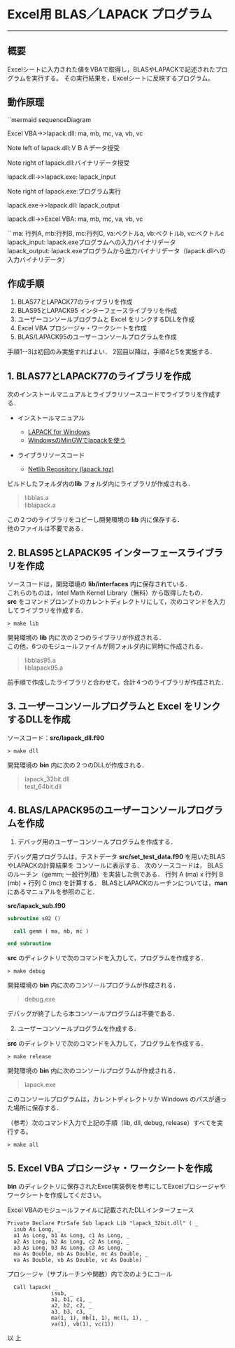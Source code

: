 # Excel用 BLAS／LAPACK プログラム
---
## 概要

Excelシートに入力された値をVBAで取得し，BLASやLAPACKで記述されたプログラムを実行する。
その実行結果を，Excelシートに反映するプログラム。

## 動作原理

``mermaid
sequenceDiagram

Excel VBA->>lapack.dll: ma, mb, mc, va, vb, vc 

Note left of lapack.dll:ＶＢＡデータ授受

Note right of lapack.dll:バイナリデータ授受

lapack.dll->>lapack.exe: lapack_input

Note right of lapack.exe:プログラム実行

lapack.exe->>lapack.dll: lapack_output

lapack.dll->>Excel VBA: ma, mb, mc, va, vb, vc 

``
ma: 行列A, mb:行列B,  mc:行列C,  va:ベクトルa,  vb:ベクトルb,  vc:ベクトルc  
lapack_input: lapack.exeプログラムへの入力バイナリデータ  
lapack_output: lapack.exeプログラムから出力バイナリデータ（lapack.dllへの入力バイナリデータ）



## 作成手順
1. BLAS77とLAPACK77のライブラリを作成
2. BLAS95とLAPACK95 インターフェースライブラリを作成
3. ユーザーコンソールプログラムと Excel をリンクするDLLを作成
4. Excel VBA プロシージャ・ワークシートを作成
5. BLAS/LAPACK95のユーザーコンソールプログラムを作成

手順1--3は初回のみ実施すればよい．
2回目以降は，手順4と5を実施する．

## 1. BLAS77とLAPACK77のライブラリを作成

次のインストールマニュアルとライブラリソースコードでライブラリを作成する．   
  - インストールマニュアル    
    - [LAPACK for Windows](https://icl.cs.utk.edu/lapack-for-windows/lapack/)
    - [WindowsのMinGWでlapackを使う](https://qiita.com/ryoi084/items/56ec137a58f2323bc689)

  - ライブラリソースコード  
    - [Netlib Repository (lapack.tgz)](http://netlib.org/lapack/lapack.tgz)

ビルドしたフォルダ内の**lib** フォルダ内にライブラリが作成される．  

>libblas.a  
>liblapack.a

この２つのライブラリをコピーし開発環境の **lib** 内に保存する．  
他のファイルは不要である．

## 2. BLAS95とLAPACK95 インターフェースライブラリを作成

  ソースコードは，開発環境の **lib/interfaces** 内に保存されている．  
  これらのものは，Intel Math Kernel Library（無料）から取得したもの．  
  **src** をコマンドプロンプトのカレントディレクトリにして，次のコマンドを入力してライブラリを作成する．

```make
> make lib
```
開発環境の **lib** 内に次の２つのライブラリが作成される．  
この他，6つのモジュールファイルが同フォルダ内に同時に作成される．

>libblas95.a  
>liblapack95.a

前手順で作成したライブラリと合わせて，合計４つのライブラリが作成された．  

## 3. ユーザーコンソールプログラムと Excel をリンクするDLLを作成

  ソースコード：**src/lapack_dll.f90**

```make
> make dll
```

開発環境の **bin** 内に次の２つのDLLが作成される．  

>lapack_32bit.dll  
>test_64bit.dll  

## 4. BLAS/LAPACK95のユーザーコンソールプログラムを作成

1. デバッグ用のユーザーコンソールプログラムを作成する．  

  デバッグ用プログラムは，テストデータ
  **src/set_test_data.f90** を用いたBLASやLAPACKの計算結果を
  コンソールに表示する．
  次のソースコードは，
  BLASのルーチン（gemm; 一般行列積）を実装した例である．
  行列 A (ma) x 行列 B (mb) + 行列 C (mc) を計算する．
  BLASとLAPACKのルーチンについては，**man** にあるマニュアルを参照のこと．  

 **src/lapack_sub.f90** 
```fortran
subroutine s02 ()

  call gemm ( ma, mb, mc )

end subroutine
```

**src** のディレクトリで次のコマンドを入力して，プログラムを作成する．  

```make
> make debug
```

開発環境の **bin** 内に次のコンソールプログラムが作成される．  

>debug.exe  

デバッグが終了したら本コンソールプログラムは不要である．

2. ユーザーコンソールプログラムを作成する．  

**src** のディレクトリで次のコマンドを入力して，プログラムを作成する．  

```make
> make release
```

開発環境の **bin** 内に次のコンソールプログラムが作成される．  

>lapack.exe  

このコンソールプログラムは，カレントディレクトリか Windows のパスが通った場所に保存する．

（参考）次のコマンド入力で上記の手順（lib, dll, debug, release）すべてを実行する。
```make
> make all
```
## 5. Excel VBA プロシージャ・ワークシートを作成

**bin** のディレクトリに保存されたExcel実装例を参考にしてExcelプロシージャやワークシートを作成してください。 

Excel VBAのモジュールファイルに記載されたDLLインターフェース

```excel
Private Declare PtrSafe Sub lapack Lib "lapack_32bit.dll" ( _
  isub As Long, _
  a1 As Long, b1 As Long, c1 As Long, _
  a2 As Long, b2 As Long, c2 As Long, _
  a3 As Long, b3 As Long, c3 As Long, _
  ma As Double, mb As Double, mc As Double, _
  va As Double, vb As Double, vc As Double)
```

プロシージャ（サブルーチンや関数）内で次のようにコール

```excel
  Call lapack( _
              isub, _
              a1, b1, c1, _
              a2, b2, c2, _
              a3, b3, c3, _
              ma(1, 1), mb(1, 1), mc(1, 1), _
              va(1), vb(1), vc(1))
```

以 上  
